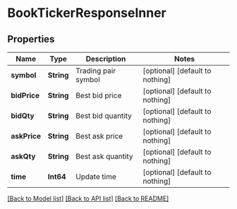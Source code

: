 # BookTickerResponseInner


## Properties
Name | Type | Description | Notes
------------ | ------------- | ------------- | -------------
**symbol** | **String** | Trading pair symbol | [optional] [default to nothing]
**bidPrice** | **String** | Best bid price | [optional] [default to nothing]
**bidQty** | **String** | Best bid quantity | [optional] [default to nothing]
**askPrice** | **String** | Best ask price | [optional] [default to nothing]
**askQty** | **String** | Best ask quantity | [optional] [default to nothing]
**time** | **Int64** | Update time | [optional] [default to nothing]


[[Back to Model list]](../README.md#models) [[Back to API list]](../README.md#api-endpoints) [[Back to README]](../README.md)


